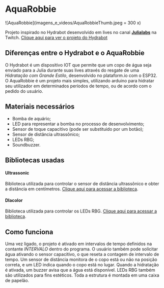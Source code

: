 # AquaRobbie

![AquaRobbie](imagens_e_videos/AquaRobbieThumb.jpeg = 300 x)

Projeto inspirado no Hydrabot desenvolvido em lives no canal [**Julialabs**](https://www.twitch.tv/julialabs) na Twitch.
[Clique aqui para ver o projeto do Hydrabot](https://github.com/Juliallabs/hydrabot)

## Diferenças entre o Hydrabot e o AquaRobbie
O Hydrabot é um dispositivo IOT que permite que um copo de água seja enviado para a Julia durante suas lives através do resgate de uma *Hidratação com Grande Estilo*, desenvolvido no plataform.io com o ESP32.
O AquaRobbie é um projeto mais simples, utilizando arduino para hidratar seu utilizador em determinados períodos de tempo, ou de acordo com o pedido do usuário.

## Materiais necessários
* Bomba de aquário;
* LED para representar a bomba no processo de desenvolvimento;
* Sensor de toque capacitivo (pode ser substituido por um botão);
* Sensor de distância ultrassônico;
* LEDs RBG;
* Soundbuzzer. 

## Bibliotecas usadas
#### Ultrassonic
Biblioteca utilizada para controlar o sensor de distância ultrassônico e obter a distância em centímetros. [Clique aqui para acessar a biblioteca](https://github.com/evsystems/ultrasonic/blob/master/Ultrasonic.h).

#### Dlacolor
Biblioteca utilizada para controlar os LEDs RBG. [Clique aqui para acessar a biblioteca](https://github.com/guilhermeoliveiralopes/dlacolor).

## Como funciona
Uma vez ligado, o projeto é ativado em intervalos de tempo definidos na contante *INTERVALO* dentro do programa. O usuário também pode solicitar água ativando o sensor capacitivo, o que reseta a contagem de intervalo de tempo. Um sensor de distância monitora de o copo está ou não na posição correta, e um LED indica quando o copo está no lugar. 
Quando a hidratação é ativada, um buzzer avisa que a água está disponível. LEDs RBG também são utilizados para fins estéticos. 
Toda a estrutura é montada em uma caixa de papelão.
